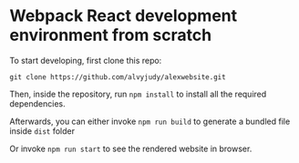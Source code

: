 # Webpack React development environment from scratch

To start developing, first clone this repo:

```
git clone https://github.com/alvyjudy/alexwebsite.git
```

Then, inside the repository, run ``npm install`` to install all the
required dependencies.

Afterwards, you can either invoke ``npm run build`` to generate a bundled
file inside ``dist`` folder

Or invoke ``npm run start`` to see the rendered website in browser.
